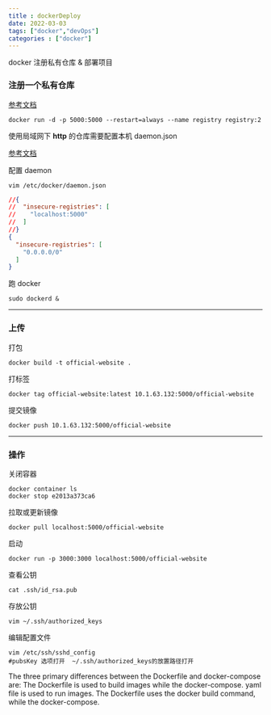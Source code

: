 ```yaml
---
title : dockerDeploy
date: 2022-03-03 
tags: ["docker","devOps"]
categories : ["docker"]
---
```


docker 注册私有仓库 & 部署项目

<!--more-->

### 注册一个私有仓库

[参考文档](https://docs.docker.com/registry/deploying/)

```shell
docker run -d -p 5000:5000 --restart=always --name registry registry:2
```

使用局域网下 **http** 的仓库需要配置本机 daemon.json

[参考文档](https://docs.docker.com/registry/insecure/)

配置 daemon

```shell
vim /etc/docker/daemon.json
```

```json
//{
//  "insecure-registries": [
//    "localhost:5000"
//  ]
//}
{
  "insecure-registries": [
    "0.0.0.0/0"
  ]
}
```

跑 docker

```shell
sudo dockerd &
```

---

### 上传

打包

```shell
docker build -t official-website .
```

打标签

```shell
docker tag official-website:latest 10.1.63.132:5000/official-website
```

提交镜像

```shell
docker push 10.1.63.132:5000/official-website
```

---

### 操作

关闭容器

```shell
docker container ls
docker stop e2013a373ca6
```

拉取或更新镜像

```shell 
docker pull localhost:5000/official-website
```

启动

```shell
docker run -p 3000:3000 localhost:5000/official-website
```

查看公钥

```shell
cat .ssh/id_rsa.pub
```

存放公钥

```shell
vim ~/.ssh/authorized_keys
```

编辑配置文件

```shell
vim /etc/ssh/sshd_config 
#pubsKey 选项打开  ~/.ssh/authorized_keys的放置路径打开
```

The three primary differences between the Dockerfile and docker-compose are: The Dockerfile is used to build images while the docker-compose. yaml file is used to run images. The Dockerfile uses the docker build command, while the docker-compose.
